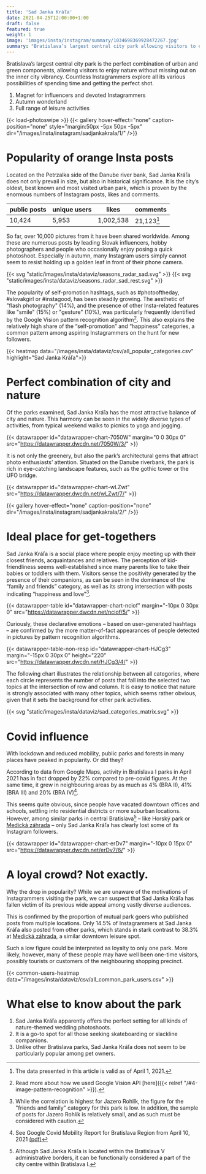 ```yaml
---
title: 'Sad Janka Kráľa'
date: 2021-04-25T12:00:00+1:00
draft: false
featured: true
weight: 1
image: 'images/insta/instagram/summary/1034698369928472267.jpg'
summary: "Bratislava’s largest central city park allowing visitors to enjoy nature without missing the city’s vibrancy"
---
```


Bratislava’s largest central city park is the perfect combination of urban and green components, allowing visitors to enjoy nature without missing out on the inner city vibrancy. Countless Instagrammers explore all its various possibilities of spending time and getting the perfect shot.

1. Magnet for influencers and devoted Instagrammers
2. Autumn wonderland
3. Full range of leisure activities

{{< load-photoswipe >}}
{{< gallery hover-effect="none" caption-position="none" style="margin:50px -5px 50px -5px" dir="/images/insta/instagram/sadjankakrala/1/" />}}

# Popularity of orange Insta posts

Located on the Petrzalka side of the Danube river bank, Sad Janka Kráľa does not only prevail in size, but also in historical significance. It is the city’s oldest, best known and most visited urban park, which is proven by the enormous numbers of Instagram posts, likes and comments.

| public posts | unique users | likes   | comments |
|--------------|--------------|---------|----------|
| 10,424        | 5,953         | 1,002,538 | 21,123[^1]    |

So far, over 10,000 pictures from it have been shared worldwide. Among these are numerous posts by leading Slovak influencers, hobby photographers and people who occasionally enjoy posing a quick photoshoot. Especially in autumn, many Instagram users simply cannot seem to resist holding up a golden leaf in front of their phone camera.

{{< svg "static/images/insta/dataviz/seasons_radar_sad.svg" >}}
{{< svg "static/images/insta/dataviz/seasons_radar_sad_rest.svg" >}}

The popularity of self-promotion hashtags, such as #photooftheday, #slovakgirl or #instagood, has been steadily growing. The aesthetic of "flash photography" (14%), and the presence of other Insta-related features like "smile" (15%) or "gesture" (10%), was particularly frequently identified by the Google Vision pattern recognition algorithm[^5]. This also explains the relatively high share of the “self-promotion” and “happiness” categories, a common pattern among aspiring Instagrammers on the hunt for new followers.

{{< heatmap data="/images/insta/dataviz/csv/all_popular_categories.csv" highlight="Sad Janka Kráľa">}}

# Perfect combination of city and nature

Of the parks examined, Sad Janka Kráľa has the most attractive balance of city and nature. This harmony can be seen in the widely diverse types of activities, from typical weekend walks to picnics to yoga and jogging.

{{< datawrapper id="datawrapper-chart-7050W" margin="0 0 30px 0" src="https://datawrapper.dwcdn.net/7050W/3/" >}}

It is not only the greenery, but also the park’s architectural gems that attract photo enthusiasts’ attention. Situated on the Danube riverbank, the park is rich in eye-catching landscape features, such as the gothic tower or the UFO bridge.  

{{< datawrapper id="datawrapper-chart-wLZwt" src="https://datawrapper.dwcdn.net/wLZwt/7/" >}}

{{< gallery hover-effect="none" caption-position="none" dir="/images/insta/instagram/sadjankakrala/2/" />}}

# Ideal place for get-togethers

Sad Janka Kráľa is a social place where people enjoy meeting up with their closest friends, acquaintances and relatives. The perception of kid-friendliness seems well-established since many parents like to take their babies or toddlers with them. Visitors sense the positivity generated by the presence of their companions, as can be seen in the dominance of the “family and friends” category, as well as its strong intersection with posts indicating “happiness and love”[^2].

{{< datawrapper-table id="datawrapper-chart-nciof" margin="-10px 0 30px 0" src="https://datawrapper.dwcdn.net/nciof/5/" >}}

Curiously, these declarative emotions – based on user-generated hashtags – are confirmed by the more matter-of-fact appearances of people detected in pictures by pattern recognition algorithms.

{{< datawrapper-table-non-resp id="datawrapper-chart-HJCg3" margin="-15px 0 30px 0" height="220" src="https://datawrapper.dwcdn.net/HJCg3/4/" >}}

The following chart illustrates the relationship between all categories, where each circle represents the number of posts that fall into the selected two topics at the intersection of row and column. It is easy to notice that nature is strongly associated with many other topics, which seems rather obvious, given that it sets the background for other park activities.

{{< svg "static/images/insta/dataviz/sad_categories_matrix.svg" >}}

# Covid influence

With lockdown and reduced mobility, public parks and forests in many places have peaked in popularity. Or did they?

According to data from Google Maps, activity in Bratislava&nbsp;I parks in April 2021 has in fact dropped by 22% compared to pre-covid figures. At the same time, it grew in neighbouring areas by as much as 4% (BRA II), 41% (BRA III) and 20% (BRA IV)[^3].

This seems quite obvious, since people have vacated downtown offices and schools, settling into residential districts or more suburban locations. However, among similar parks in central Bratislava[^4] – like Horský park or [Medická záhrada](/services/Medickázahrada/) – only Sad Janka Kráľa has clearly lost some of its Instagram followers.

{{< datawrapper id="datawrapper-chart-erDv7" margin="-10px 0 15px 0" src="https://datawrapper.dwcdn.net/erDv7/6/" >}}

# A loyal crowd? Not exactly.

Why the drop in popularity? While we are unaware of the motivations of Instagrammers visiting the park, we can suspect that Sad Janka Kráľa has fallen victim of its previous wide appeal among vastly diverse audiences.

This is confirmed by the proportion of mutual park goers who published posts from multiple locations. Only 14.5% of Instagrammers at Sad Janka Kráľa also posted from other parks, which stands in stark contrast to 38.3% at [Medická záhrada](/services/Medickázahrada/), a similar downtown leisure spot.

Such a low figure could be interpreted as loyalty to only one park. More likely, however, many of these people may have well been one-time visitors, possibly tourists or customers of the neighbouring shopping precinct.

{{< common-users-heatmap data="/images/insta/dataviz/csv/all_common_park_users.csv" >}}

# What else to know about the park

1. Sad Janka Kráľa apparently offers the perfect setting for all kinds of nature-themed wedding photoshoots.
2. It is a go-to spot for all those seeking skateboarding or slackline companions.
3. Unlike other Bratislava parks, Sad Janka Kráľa does not seem to be particularly popular among pet owners.

[^1]: The data presented in this article is valid as of April 1, 2021.
[^2]: While the correlation is highest for Jazero Rohlík, the figure for the "friends and family" category for this park is low. In addition, the sample of posts for Jazero Rohlík is relatively small, and as such must be considered with caution.
[^3]: See Google Covid Mobility Report for Bratislava Region from April 10, 2021 [(pdf)](/images/insta/files/google_covid_mobility_report_bra_20210410.pdf)
[^4]: Although Sad Janka Kráľa is located within the Bratislava V administrative borders, it can be functionally considered a part of the city centre within Bratislava I.
[^5]: Read more about how we used Google Vision API [here]({{< relref "/#4-image-pattern-recognition" >}}).
